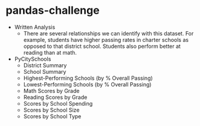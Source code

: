 # pandas-challenge
* Written Analysis
  * There are several relationships we can identify with this dataset. For example, students have higher passing rates in charter schools as opposed to that    district school. Students also perform better at reading than at math.
* PyCitySchools
  * District Summary
  * School Summary
  * Highest-Performing Schools (by % Overall Passing)
  * Lowest-Performing Schools (by % Overall Passing)
  * Math Scores by Grade
  * Reading Scores by Grade
  * Scores by School Spending
  * Scores by School Size
  * Scores by School Type
  

